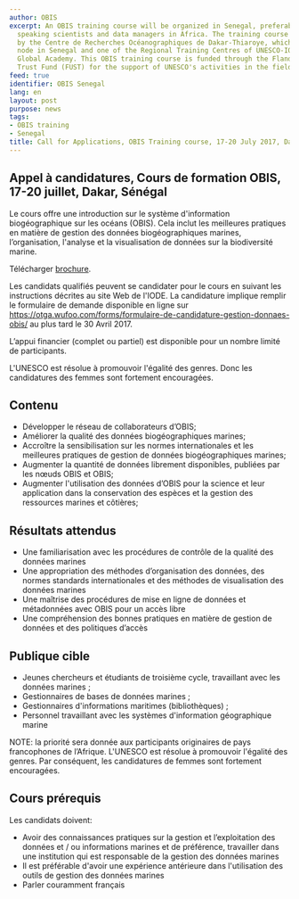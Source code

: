 ```yaml
---
author: OBIS
excerpt: An OBIS training course will be organized in Senegal, preferably for French
  speaking scientists and data managers in Africa. The training course is organized
  by the Centre de Recherches Océanographiques de Dakar-Thiaroye, which is the OBIS
  node in Senegal and one of the Regional Training Centres of UNESCO-IOC's OceanTeacher
  Global Academy. This OBIS training course is funded through the Flanders UNESCO
  Trust Fund (FUST) for the support of UNESCO's activities in the field of Science.
feed: true
identifier: OBIS Senegal
lang: en
layout: post
purpose: news
tags:
- OBIS training
- Senegal
title: Call for Applications, OBIS Training course, 17-20 July 2017, Dakar, Senegal
---
```


<h2>Appel à candidatures, Cours de formation OBIS, 17-20 juillet, Dakar, Sénégal</h2>

<p>Le cours offre une introduction sur le système d'information biogéographique sur les océans (OBIS). Cela inclut les meilleures pratiques en matière de gestion des données biogéographiques marines, l’organisation, l'analyse et la visualisation de données sur la biodiversité marine.</p>

<p>Télécharger <a href="http://www.iode.org/components/com_oe/oe.php?task=download&id=33842&version=1.0&lang=2&format=1" target="_blank">brochure</a>.</p>

<p>Les candidats qualifiés peuvent se candidater pour le cours en suivant les instructions décrites au site Web de l'IODE. La candidature implique remplir le formulaire de demande disponible en ligne sur <a href="
https://otga.wufoo.com/forms/formulaire-de-candidature-gestion-donnaes-obis/" target="_blank">https://otga.wufoo.com/forms/formulaire-de-candidature-gestion-donnaes-obis/</a> au plus tard le 30 Avril 2017.</p>

<p>L’appui financier (complet ou partiel) est disponible pour un nombre limité de participants.</p>

<p>L'UNESCO est résolue à promouvoir l'égalité des genres. Donc les candidatures des femmes sont fortement encouragées.</p>

<h2>Contenu</h2>
<ul>
<li>Développer le réseau de collaborateurs d’OBIS;</li> 
<li>Améliorer la qualité des données biogéographiques marines;</li>
<li>Accroître la sensibilisation sur les normes internationales et les meilleures pratiques de gestion de données biogéographiques marines;</li>
<li>Augmenter la quantité de données librement disponibles, publiées par les nœuds OBIS et OBIS;</li>
<li>Augmenter l'utilisation des données d’OBIS pour la science et leur application dans la conservation des espèces et la gestion des ressources marines et côtières;</li>
</ul>

<h2>Résultats attendus</h2> 
<ul>
<li>Une familiarisation avec les procédures de contrôle de la qualité des données marines</li>
<li>Une appropriation des méthodes d’organisation des données, des normes standards internationales et des méthodes de visualisation des données marines</li>
<li>Une maîtrise des procédures de mise en ligne de données et métadonnées avec OBIS pour un accès libre</li>
<li>Une compréhension des bonnes pratiques en matière de gestion de données et des politiques d’accès</li>
</ul>
<h2>Publique cible</h2>
<ul>
<li>Jeunes chercheurs et étudiants de troisième cycle, travaillant avec les données marines ; 
<li>Gestionnaires de bases de données marines ;
<li>Gestionnaires d'informations maritimes (bibliothèques) ; 
<li>Personnel travaillant avec les systèmes d'information géographique marine 
</ul>
<p>NOTE: la priorité sera donnée aux participants originaires de pays francophones de l’Afrique.
L'UNESCO est résolue à promouvoir l'égalité des genres. Par conséquent, les candidatures de femmes sont fortement encouragées.</p>

<h2>Cours prérequis</h2>
<p>Les candidats doivent: 
<ul>
<li>Avoir des connaissances pratiques sur la gestion et l’exploitation des données et / ou informations marines et de préférence, travailler dans une institution qui est responsable de la gestion des données marines</li>
<li>Il est préférable d'avoir une expérience antérieure dans l'utilisation des outils de gestion des données marines 
<li>Parler couramment français</li>
</ul>
</p>